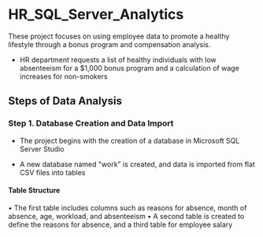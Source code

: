 # HR_SQL_Server_Analytics

These project focuses on using employee data to promote a healthy lifestyle through a bonus program and compensation analysis.
- HR department requests a list of healthy individuals with low absenteeism       for a $1,000 bonus program and a calculation of wage increases for non-smokers

## Steps of Data Analysis
### Step 1. Database Creation and Data Import
- The project begins with the creation of a database in Microsoft SQL Server Studio

- A new database named "work" is created, and data is imported from flat CSV files into tables

#### Table Structure
•	The first table includes columns such as reasons for absence, month of absence, age, workload, and absenteeism
•	A second table is created to define the reasons for absence, and a third table for employee salary 


